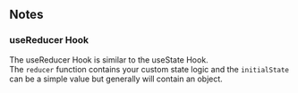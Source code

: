 ## Notes

### useReducer Hook

The useReducer Hook is similar to the useState Hook.<br>
The `reducer` function contains your custom state logic and the `initialState` can be a simple value but generally will contain an object.